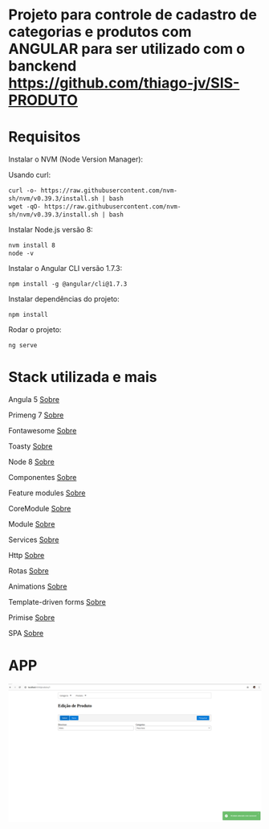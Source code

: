 # Projeto para controle de cadastro de categorias e produtos com ANGULAR para ser utilizado com o banckend https://github.com/thiago-jv/SIS-PRODUTO

# Requisitos
Instalar o NVM (Node Version Manager):

Usando curl:
```
curl -o- https://raw.githubusercontent.com/nvm-sh/nvm/v0.39.3/install.sh | bash
wget -qO- https://raw.githubusercontent.com/nvm-sh/nvm/v0.39.3/install.sh | bash
```

Instalar Node.js versão 8:
```
nvm install 8
node -v
```

Instalar o Angular CLI versão 1.7.3:
```
npm install -g @angular/cli@1.7.3
```
Instalar dependências do projeto:
```
npm install
```

Rodar o projeto:
```
ng serve
```

# Stack utilizada e mais

Angula 5 [Sobre](https://v5.angular.io/docs) 

Primeng 7 [Sobre](https://www.primefaces.org/primeng-v7-lts/#/)

Fontawesome [Sobre](https://fontawesome.com/)

Toasty [Sobre](https://www.npmjs.com/package/ng2-toasty)

Node 8 [Sobre](https://nodejs.org/en/download/package-manager)

Componentes [Sobre](https://v5.angular.io/guide/component-interaction)

Feature modules [Sobre](https://v5.angular.io/guide/feature-modules)

CoreModule [Sobre](https://dev.to/digitaldino/angular-architecture-core-module-dn4)

Module [Sobre](https://v5.angular.io/guide/feature-modules)

Services [Sobre](https://v5.angular.io/guide/architecture-services)

Http [Sobre](https://v5.angular.io/tutorial/toh-pt6)

Rotas [Sobre](https://v5.angular.io/tutorial/toh-pt5)

Animations [Sobre](https://v5.angular.io/guide/animations)

Template-driven forms [Sobre](https://v5.angular.io/guide/forms)

Primise [Sobre](https://dev.to/kurybr/promise-ou-observable-misterios-do-javascript-4f70)

SPA [Sobre](https://blog.schoolofnet.com/o-que-e-uma-spa-single-page-application/)

# APP

![FRONT-END](https://github.com/thiago-jv/SIS-PRODUTO-UI/blob/main/create-update-product.png)

